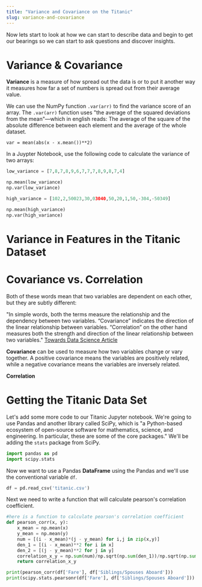 ```yaml
---
title: "Variance and Covariance on the Titanic"
slug: variance-and-covariance
---
```


Now lets start to look at how we can start to describe data and begin to get our bearings so we can start to ask questions and discover insights.

# Variance & Covariance

**Variance** is a measure of how spread out the data is or to put it another way it measures how far a set of numbers is spread out from their average value.

We can use the NumPy function `.var(arr)` to find the variance score of an array. The `.var(arr)` function uses "the average of the squared deviations from the mean"—which in english reads: The average of the square of the absolute difference between each element and the average of the whole dataset.

```
var = mean(abs(x - x.mean())**2)
```

In a Juypter Notebook, use the following code to calculate the variance of two arrays:

```py
low_variance = [7,8,7,8,9,6,7,7,7,8,9,8,7,4]

np.mean(low_variance)
np.var(low_variance)

high_variance = [102,2,50023,30,03040,50,20,1,50,-304,-50349]

np.mean(high_variance)
np.var(high_variance)
```

# Variance in Features in the Titanic Dataset



# Covariance vs. Correlation

Both of these words mean that two variables are dependent on each other, but they are subtly different:

"In simple words, both the terms measure the relationship and the dependency between two variables. “Covariance” indicates the direction of the linear relationship between variables. “Correlation” on the other hand measures both the strength and direction of the linear relationship between two variables." [Towards Data Science Article](https://towardsdatascience.com/let-us-understand-the-correlation-matrix-and-covariance-matrix-d42e6b643c22)

**Covariance** can be used to measure how two variables change or vary together. A positive covariance means the variables are positively related, while a negative covariance means the variables are inversely related.

**Correlation**

# Getting the Titanic Data Set

Let's add some more code to our Titanic Jupyter notebook. We're going to use Pandas and another library called SciPy, which is "a Python-based ecosystem of open-source software for mathematics, science, and engineering. In particular, these are some of the core packages." We'll be adding the `stats` package from SciPy.

```py
import pandas as pd
import scipy.stats

```

Now we want to use a Pandas **DataFrame** using the Pandas and we'll use the conventional variable `df`.

```py
df = pd.read_csv('titanic.csv')
```

Next we need to write a function that will calculate pearson's correlation coefficient.

```py
#here is a function to calculate pearson's correlation coefficient
def pearson_corr(x, y):
    x_mean = np.mean(x)
    y_mean = np.mean(y)
    num = [(i - x_mean)*(j - y_mean) for i,j in zip(x,y)]
    den_1 = [(i - x_mean)**2 for i in x]
    den_2 = [(j - y_mean)**2 for j in y]
    correlation_x_y = np.sum(num)/np.sqrt(np.sum(den_1))/np.sqrt(np.sum(den_2))
    return correlation_x_y

print(pearson_corr(df['Fare'], df['Siblings/Spouses Aboard']))
print(scipy.stats.pearsonr(df['Fare'], df['Siblings/Spouses Aboard']))
```
